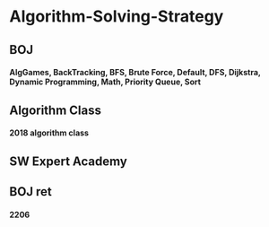 # Algorithm-Solving-Strategy
## BOJ
#### AlgGames, BackTracking, BFS, Brute Force, Default, DFS, Dijkstra, Dynamic Programming, Math, Priority Queue, Sort
## Algorithm Class
#### 2018 algorithm class
## SW Expert Academy
## BOJ ret
#### 2206
